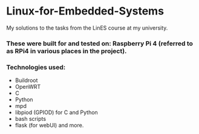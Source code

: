 # Linux-for-Embedded-Systems
My solutions to the tasks from the LinES course at my university.


### These were built for and tested on: Raspberry Pi 4 (referred to as RPi4 in various places in the project).


### Technologies used:
* Buildroot
* OpenWRT
* C
* Python
* mpd
* libpiod (GPIOD) for C and Python
* bash scripts
* flask (for webUI)
and more.
